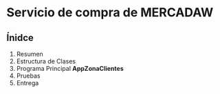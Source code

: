 # Servicio de compra de MERCADAW

## Ínidce
1. Resumen
2. Estructura de Clases
3. Programa Principal **AppZonaClientes**
4. Pruebas
5. Entrega
